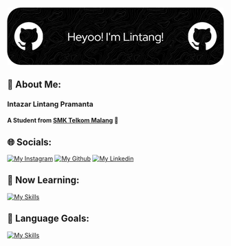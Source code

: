 ![My banner](img/github-header-image.png)

## 💫 About Me:
###  Intazar Lintang Pramanta
####  A Student from [**SMK Telkom Malang**](https://www.smktelkom-mlg.sch.id/) 🏫

## 🌐 Socials:
[![My Instagram](https://skillicons.dev/icons?i=instagram)](https://www.instagram.com/itslinglung/) [![My Github](https://skillicons.dev/icons?i=github)](https://github.com/Liezert) [![My Linkedin](https://skillicons.dev/icons?i=linkedin)](https://www.linkedin.com/in/intazar-pramanta-982a18376/)

## 📝 Now Learning:
[![My Skills](https://skillicons.dev/icons?i=java,css,html,js&theme=light)](https://skillicons.dev)

## 🎯 Language Goals:
[![My Skills](https://skillicons.dev/icons?i=python,java&theme=light)](https://skillicons.dev)

